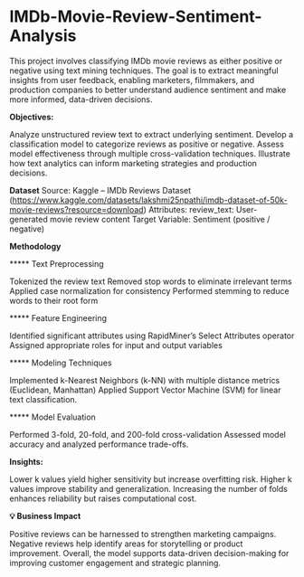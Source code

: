 # IMDb-Movie-Review-Sentiment-Analysis
This project involves classifying IMDb movie reviews as either positive or negative using text mining techniques. The goal is to extract meaningful insights from user feedback, enabling marketers, filmmakers, and production companies to better understand audience sentiment and make more informed, data-driven decisions.

**Objectives:**

Analyze unstructured review text to extract underlying sentiment.
Develop a classification model to categorize reviews as positive or negative.
Assess model effectiveness through multiple cross-validation techniques.
Illustrate how text analytics can inform marketing strategies and production decisions.

**Dataset**
Source: Kaggle – IMDb Reviews Dataset (https://www.kaggle.com/datasets/lakshmi25npathi/imdb-dataset-of-50k-movie-reviews?resource=download)
Attributes:
review_text: User-generated movie review content
Target Variable: Sentiment (positive / negative)

**Methodology**

***** Text Preprocessing

Tokenized the review text
Removed stop words to eliminate irrelevant terms
Applied case normalization for consistency
Performed stemming to reduce words to their root form

***** Feature Engineering

Identified significant attributes using RapidMiner’s Select Attributes operator
Assigned appropriate roles for input and output variables

***** Modeling Techniques

Implemented k-Nearest Neighbors (k-NN) with multiple distance metrics (Euclidean, Manhattan)
Applied Support Vector Machine (SVM) for linear text classification.

***** Model Evaluation

Performed 3-fold, 20-fold, and 200-fold cross-validation
Assessed model accuracy and analyzed performance trade-offs.

**Insights:**

Lower k values yield higher sensitivity but increase overfitting risk.
Higher k values improve stability and generalization.
Increasing the number of folds enhances reliability but raises computational cost.

**💡 Business Impact**

Positive reviews can be harnessed to strengthen marketing campaigns.
Negative reviews help identify areas for storytelling or product improvement.
Overall, the model supports data-driven decision-making for improving customer engagement and strategic planning.
